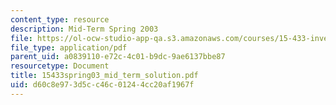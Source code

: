 ```yaml
---
content_type: resource
description: Mid-Term Spring 2003
file: https://ol-ocw-studio-app-qa.s3.amazonaws.com/courses/15-433-investments-spring-2003/d60c8e973d5cc46c01244cc20af1967f_15433spring03_mid_term_solution.pdf
file_type: application/pdf
parent_uid: a0839110-e72c-4c01-b9dc-9ae6137bbe87
resourcetype: Document
title: 15433spring03_mid_term_solution.pdf
uid: d60c8e97-3d5c-c46c-0124-4cc20af1967f
---
```


